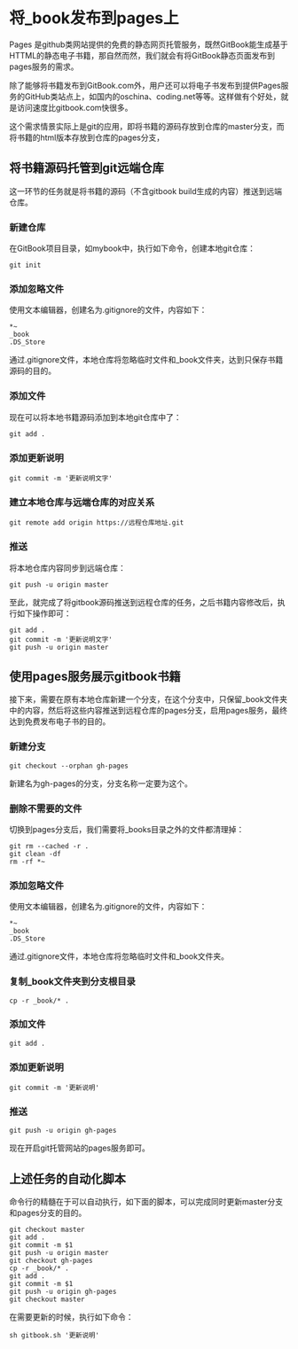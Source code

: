 # 将_book发布到pages上
Pages 是github类网站提供的免费的静态网页托管服务，既然GitBook能生成基于HTTML的静态电子书籍，那自然而然，我们就会有将GitBook静态页面发布到pages服务的需求。

除了能够将书籍发布到GitBook.com外，用户还可以将电子书发布到提供Pages服务的GitHub类站点上，如国内的oschina、coding.net等等。这样做有个好处，就是访问速度比gitbook.com快很多。

这个需求情景实际上是git的应用，即将书籍的源码存放到仓库的master分支，而将书籍的html版本存放到仓库的pages分支，

## 将书籍源码托管到git远端仓库
这一环节的任务就是将书籍的源码（不含gitbook build生成的内容）推送到远端仓库。

### 新建仓库
在GitBook项目目录，如mybook中，执行如下命令，创建本地git仓库：
```
git init
```
### 添加忽略文件
使用文本编辑器，创建名为.gitignore的文件，内容如下：
```
*~
_book
.DS_Store
```
通过.gitignore文件，本地仓库将忽略临时文件和_book文件夹，达到只保存书籍源码的目的。

### 添加文件
现在可以将本地书籍源码添加到本地git仓库中了：
```
git add .
```
### 添加更新说明
```
git commit -m '更新说明文字'
```
### 建立本地仓库与远端仓库的对应关系
```
git remote add origin https://远程仓库地址.git
```
### 推送
将本地仓库内容同步到远端仓库：
```
git push -u origin master
```
至此，就完成了将gitbook源码推送到远程仓库的任务，之后书籍内容修改后，执行如下操作即可：
```
git add .
git commit -m '更新说明文字'
git push -u origin master
```
## 使用pages服务展示gitbook书籍
接下来，需要在原有本地仓库新建一个分支，在这个分支中，只保留_book文件夹中的内容，然后将这些内容推送到远程仓库的pages分支，启用pages服务，最终达到免费发布电子书的目的。

### 新建分支
```
git checkout --orphan gh-pages
```
新建名为gh-pages的分支，分支名称一定要为这个。

### 删除不需要的文件
切换到pages分支后，我们需要将_books目录之外的文件都清理掉：
```
git rm --cached -r .
git clean -df
rm -rf *~
```
### 添加忽略文件
使用文本编辑器，创建名为.gitignore的文件，内容如下：
```
*~
_book
.DS_Store
```
通过.gitignore文件，本地仓库将忽略临时文件和_book文件夹。

### 复制_book文件夹到分支根目录
```
cp -r _book/* .
```
### 添加文件
```
git add .
```
### 添加更新说明
```
git commit -m '更新说明'
```
### 推送
```
git push -u origin gh-pages
```
现在开启git托管网站的pages服务即可。

## 上述任务的自动化脚本
命令行的精髓在于可以自动执行，如下面的脚本，可以完成同时更新master分支和pages分支的目的。
```
git checkout master
git add .
git commit -m $1
git push -u origin master
git checkout gh-pages
cp -r _book/* .
git add .
git commit -m $1
git push -u origin gh-pages
git checkout master
```
在需要更新的时候，执行如下命令：
```
sh gitbook.sh '更新说明'
```